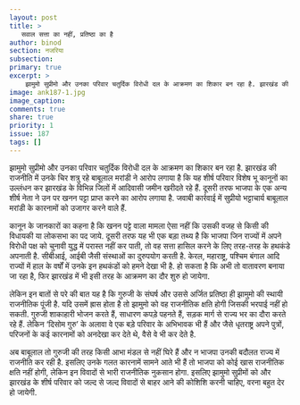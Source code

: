 ```yaml
---
layout: post
title: >
   सवाल सत्ता का नहीं, प्रतिष्ठा का है
author: binod
section: नजरिया
subsection:
primary: true
excerpt: >
    झामुमो सुप्रीमो और उनका परिवार चतुर्दिक विरोधी दल के आक्रमण का शिकार बन रहा है. झारखंड की राजनीति में उनके चिर शत्रु रहे बाबूलाल मरांडी ने आरोप लगाया है कि यह शीर्ष परिवार विशेष भू कानूनों का उल्लंधन कर झारखंड के विभिन्न जिलों में आदिवासी जमीन खरीदते रहे हैं.
image: ank187-1.jpg
image_caption: 
comments: true
share: true
priority: 1
issue: 187
tags: []
---
```


झामुमो सुप्रीमो और उनका परिवार चतुर्दिक विरोधी दल के आक्रमण का शिकार बन रहा है. झारखंड की राजनीति में उनके चिर शत्रु रहे बाबूलाल मरांडी ने आरोप लगाया है कि यह शीर्ष परिवार विशेष भू कानूनों का उल्लंधन कर झारखंड के विभिन्न जिलों में आदिवासी जमीन खरीदते रहे हैं. दूसरी तरफ भाजपा के एक अन्य शीर्ष नेता ने उन पर खनन पट्टा प्राप्त करने का आरोप लगाया है. जवाबी कार्रवाई में सुप्रीयो भट्टाचार्य बाबूलाल मरांडी के कारनामों को उजागर करने वाले हैं.

कानून के जानकारों का कहना है कि खनन पट्टे वाला मामला ऐसा नहीं कि उसकी वजह से किसी की विधायकी या लोकसभा का पद जाये. दूसरी तरफ यह भी एक बड़ा तथ्य है कि भाजपा जिन राज्यों में अपने विरोधी पक्ष को चुनावी युद्ध में परास्त नहीं कर पाती, तो वह सत्ता हासिल करने के लिए तरह-तरह के हथकंडे अपनाती है. सीबीआई, आईबी जैसी संस्थाओं का दुरुपयोग करती है. केरल, महाराष्ट्र, पश्चिम बंगाल आदि राज्यों में हाल के वर्षों में उनके इन हथकंडों को हमने देखा भी है. हो सकता है कि अभी तो वातावरण बनाया जा रहा है, फिर झारखंड में भी इसी तरह के आक्रमण का दौर शुरु हो जायेगा.

लेकिन इन बातों से परे की बात यह है कि गुरुजी के संघर्ष और उससे अर्जित प्रतिष्ठा ही झामुमो की स्थायी राजनीतिक पूंजी है. यदि उसमें ह्रास होता है तो झामुमो को वह राजनीतिक क्षति होगी जिसकी भरपाई नहीं हो सकती. गुरुजी शाकाहारी भोजन करते हैं, साधारण कपड़े पहनते हैं, सड़क मार्ग से राज्य भर का दौरा करते रहे हैं. लेकिन ‘दिसोम गुरु’ के अलावा वे एक बड़े परिवार के अभिभावक भी हैं और जैसे धृतराष्ट्र अपने पुत्रों, परिजनों के कई कारनामों को अनदेखा कर देते थे, वैसे वे भी कर देते है.

अब बाबूलाल तो गुरुजी की तरह किसी आभा मंडल से नहीं घिरे हैं और न भाजपा उनकी बदौलत राज्य में राजनीति कर रही है. इसलिए उनके गलत कारनामें सामने आते भी हैं तो भाजपा को कोई खास राजनीतिक क्षति नहीं होगी, लेकिन इन विवादों से भारी राजनीतिक नुकसान होगा. इसलिए झामुमो सुप्रीमों को और झारखंड के शीर्ष परिवार को जल्द से जल्द विवादों से बाहर आने की कोशिशि करनी चाहिए, वरना बहुत देर हो जायेगी.